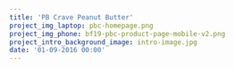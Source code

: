 ```yaml
---
title: 'PB Crave Peanut Butter'
project_img_laptop: pbc-homepage.png
project_img_phone: bf19-pbc-product-page-mobile-v2.png
project_intro_background_image: intro-image.jpg
date: '01-09-2016 00:00'
---
```


